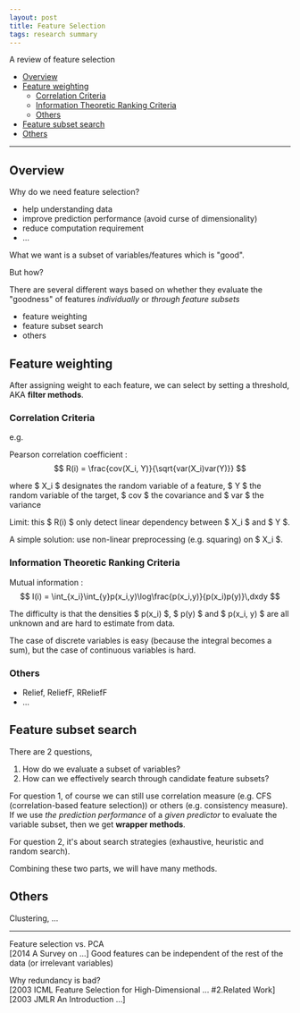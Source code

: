 ```yaml
---
layout: post
title: Feature Selection
tags: research summary
---
```


<div class="excerpt">
    A review of feature selection
</div>

<script type="text/x-mathjax-config">
    MathJax.Hub.Config({tex2jax: {inlineMath: [['$','$']]}});
</script>
<script src='https://cdn.mathjax.org/mathjax/latest/MathJax.js?config=TeX-AMS_SVG'></script>

<!-- ## Contents -->

- [Overview](#overview)
- [Feature weighting](#feature-weighting)
    - [Correlation Criteria](#correlation-criteria)
    - [Information Theoretic Ranking Criteria](#information-theoretic-ranking-criteria)
    - [Others](#others)
- [Feature subset search](#feature-subset-search)
- [Others](#others)

---

## Overview

Why do we need feature selection?

- help understanding data
- improve prediction performance (avoid curse of dimensionality)
- reduce computation requirement
- ...

What we want is a subset of variables/features which is "good".

<!-- <ol start="0">
    <li style="color: rgba(0,0,0,0.5)">What are the candidates?</li>
    <li>How do we <em>evaluate</em> the "goodness" of those candidates?</li>
</ol> -->

<!-- 1. How do we *evaluate* the 'goodness' of those candidates?
2. There are too many subsets ($ 2^N $) as the number of features grows. -->

But how?

There are several different ways based on whether they evaluate the "goodness" of features *individually* or *through feature subsets*

- feature weighting
- feature subset search
- others

## Feature weighting

After assigning weight to each feature, we can select by setting a threshold, AKA **filter methods**.

### Correlation Criteria

e.g.

Pearson correlation coefficient
: $$ R(i) = \frac{cov(X_i, Y)}{\sqrt{var(X_i)var(Y)}} $$
  
  where $ X_i $ designates the random variable of a feature, $ Y $ the random variable of the target, $ cov $ the covariance and $ var $ the variance

Limit: this $ R(i) $ only detect linear dependency between $ X_i $ and $ Y $.

A simple solution: use non-linear preprocessing (e.g. squaring) on $ X_i $.

### Information Theoretic Ranking Criteria

Mutual information
: $$ I(i) = \int_{x_i}\int_{y}p(x_i,y)\log\frac{p(x_i,y)}{p(x_i)p(y)}\,dxdy $$

The difficulty is that the densities $ p(x_i) $, $ p(y) $ and $ p(x_i, y) $ are all unknown and are hard to estimate from data.

The case of discrete variables is easy (because the integral becomes a sum), but the case of continuous variables is hard.

### Others

- Relief, ReliefF, RReliefF
- ...

## Feature subset search

There are 2 questions,

1. How do we evaluate a subset of variables?
2. How can we effectively search through candidate feature subsets?

For question 1, of course we can still use correlation measure (e.g. CFS (correlation-based feature selection)) or others (e.g. consistency measure).  
If we use *the prediction performance* of a *given predictor* to evaluate the variable subset, then we get **wrapper methods**.

For question 2, it's about search strategies (exhaustive, heuristic and random search).

Combining these two parts, we will have many methods.

## Others

Clustering, ...

---

Feature selection vs. PCA  
[2014 A Survey on ...] Good features can be independent of the rest of the data (or irrelevant variables)

Why redundancy is bad?  
[2003 ICML Feature Selection for High-Dimensional ... #2.Related Work]  
[2003 JMLR An Introduction ...]

